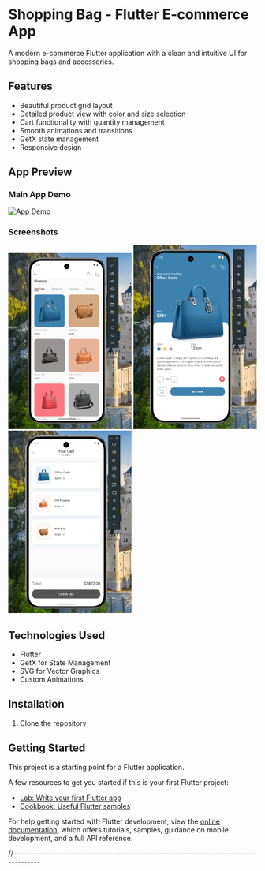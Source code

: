 # Shopping Bag - Flutter E-commerce App

A modern e-commerce Flutter application with a clean and intuitive UI for shopping bags and accessories.

## Features

- Beautiful product grid layout
- Detailed product view with color and size selection
- Cart functionality with quantity management
- Smooth animations and transitions
- GetX state management
- Responsive design

## App Preview

### Main App Demo
![App Demo](assets/images/ShoppingBagIntro.gif)

### Screenshots
<p float="left">
  <img src="assets/icons/samples/Screenshot 2025-02-10 155216.png" width="250" />
  <img src="assets/icons/samples/Screenshot 2025-02-10 155223.png" width="250" />
  <img src="assets/icons/samples/Screenshot 2025-02-10 155229.png" width="250" />
</p>

## Technologies Used

- Flutter
- GetX for State Management
- SVG for Vector Graphics
- Custom Animations

## Installation

1. Clone the repository

## Getting Started

This project is a starting point for a Flutter application.

A few resources to get you started if this is your first Flutter project:

- [Lab: Write your first Flutter app](https://docs.flutter.dev/get-started/codelab)
- [Cookbook: Useful Flutter samples](https://docs.flutter.dev/cookbook)

For help getting started with Flutter development, view the
[online documentation](https://docs.flutter.dev/), which offers tutorials,
samples, guidance on mobile development, and a full API reference.

//--------------------------------------------------------------------------------------